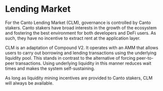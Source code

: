 # Lending Market

For the Canto Lending Market (CLM), governance is controlled by Canto stakers. Canto stakers have broad interests in the growth of the ecosystem and fostering the best environment for both developers and DeFi users. As such, they have no incentive to extract rent at the application layer.

CLM is an adaptation of Compound V2. It operates with an AMM that allows users to carry out borrowing and lending transactions using the underlying liquidity pool. This stands in contrast to the alternative of forcing peer-to-peer transactions. Using underlying liquidity in this manner reduces wait times and makes the system self-sustaining.

As long as liquidity mining incentives are provided to Canto stakers, CLM will always be available.
